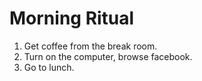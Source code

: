 
# Morning Ritual

  1. Get coffee from the break room.
  2. Turn on the computer, browse facebook.
  3. Go to lunch.
